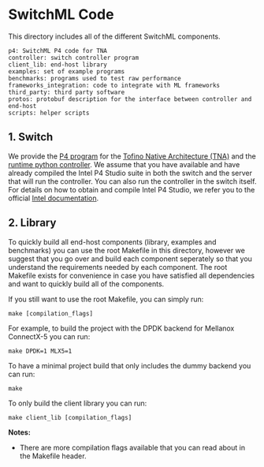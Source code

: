 # SwitchML Code

This directory includes all of the different SwitchML components.

```
p4: SwitchML P4 code for TNA
controller: switch controller program
client_lib: end-host library
examples: set of example programs
benchmarks: programs used to test raw performance
frameworks_integration: code to integrate with ML frameworks
third_party: third party software
protos: protobuf description for the interface between controller and end-host
scripts: helper scripts
```

## 1. Switch
We provide the [P4 program](/dev_root/p4) for the [Tofino Native Architecture (TNA)](https://github.com/barefootnetworks/Open-Tofino) and the [runtime python controller](/dev_root/controller). We assume that you have available and have already compiled the Intel P4 Studio suite in both the switch and the server that will run the controller. You can also run the controller in the switch itself.
For details on how to obtain and compile Intel P4 Studio, we refer you to the official [Intel documentation](https://www.intel.com/content/www/us/en/products/network-io/programmable-ethernet-switch.html).

## 2. Library
To quickly build all end-host components (library, examples and benchmarks) you can use the root Makefile in this directory, however we suggest that you go over and build each component seperately so that you understand the requirements needed by each component. The root Makefile exists for convenience in case you have satisfied all dependencies and want to quickly build all of the components.

If you still want to use the root Makefile, you can simply run:

    make [compilation_flags]

For example, to build the project with the DPDK backend for Mellanox ConnectX-5 you can run:

    make DPDK=1 MLX5=1

To have a minimal project build that only includes the dummy backend you can run:

    make

To only build the client library you can run:

    make client_lib [compilation_flags]

**Notes:**
 - There are more compilation flags available that you can read about in the Makefile header.
